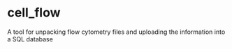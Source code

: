 # cell_flow
 A tool for unpacking flow cytometry files and uploading the information into a SQL database
